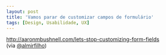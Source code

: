```yaml
---
layout: post
title: 'Vamos parar de customizar campos de formulário'
tags: [Design, Usabilidade, UX]
---
```


<http://aaronmbushnell.com/lets-stop-customizing-form-fields><br>
(via [@almirfilho](https://twitter.com/almirfilho/status/363292700897849344))
